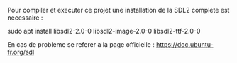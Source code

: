 Pour compiler et executer ce projet une installation de la SDL2 complete est necessaire : 

sudo apt install libsdl2-2.0-0 libsdl2-image-2.0-0 libsdl2-ttf-2.0-0


En cas de probleme se referer a la page officielle : 
https://doc.ubuntu-fr.org/sdl